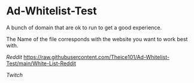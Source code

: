 # Ad-Whitelist-Test

A bunch of domain that are ok to run to get a good experience.

The Name of the file corresponds with the website you want to work best with.

*Reddit* https://raw.githubusercontent.com/Theice101/Ad-Whitelist-Test/main/White-List-Reddit

*Twitch* 
